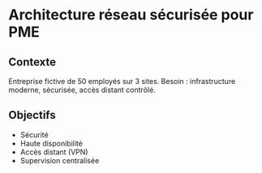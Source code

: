 # Architecture réseau sécurisée pour PME

## Contexte
Entreprise fictive de 50 employés sur 3 sites. Besoin : infrastructure moderne, sécurisée, accès distant contrôlé.

## Objectifs
- Sécurité
- Haute disponibilité
- Accès distant (VPN)
- Supervision centralisée
